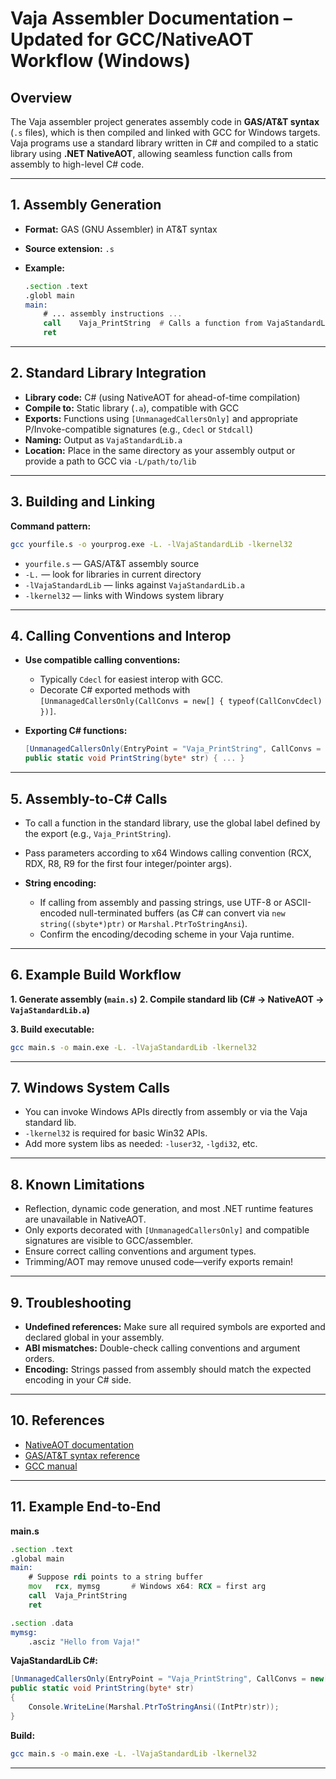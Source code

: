# Vaja Assembler Documentation – **Updated for GCC/NativeAOT Workflow (Windows)**

## Overview

The Vaja assembler project generates assembly code in **GAS/AT\&T syntax** (`.s` files), which is then compiled and linked with GCC for Windows targets.
Vaja programs use a standard library written in C# and compiled to a static library using **.NET NativeAOT**, allowing seamless function calls from assembly to high-level C# code.

---

## 1. Assembly Generation

* **Format:** GAS (GNU Assembler) in AT\&T syntax
* **Source extension:** `.s`
* **Example:**

  ```asm
  .section .text
  .globl main
  main:
      # ... assembly instructions ...
      call    Vaja_PrintString  # Calls a function from VajaStandardLib
      ret
  ```

---

## 2. Standard Library Integration

* **Library code:** C# (using NativeAOT for ahead-of-time compilation)
* **Compile to:** Static library (`.a`), compatible with GCC
* **Exports:** Functions using `[UnmanagedCallersOnly]` and appropriate P/Invoke-compatible signatures (e.g., `Cdecl` or `Stdcall`)
* **Naming:** Output as `VajaStandardLib.a`
* **Location:** Place in the same directory as your assembly output or provide a path to GCC via `-L/path/to/lib`

---

## 3. Building and Linking

**Command pattern:**

```sh
gcc yourfile.s -o yourprog.exe -L. -lVajaStandardLib -lkernel32
```

* `yourfile.s` — GAS/AT\&T assembly source
* `-L.` — look for libraries in current directory
* `-lVajaStandardLib` — links against `VajaStandardLib.a`
* `-lkernel32` — links with Windows system library

---

## 4. Calling Conventions and Interop

* **Use compatible calling conventions:**

  * Typically `Cdecl` for easiest interop with GCC.
  * Decorate C# exported methods with `[UnmanagedCallersOnly(CallConvs = new[] { typeof(CallConvCdecl) })]`.
* **Exporting C# functions:**

  ```csharp
  [UnmanagedCallersOnly(EntryPoint = "Vaja_PrintString", CallConvs = new[] { typeof(CallConvCdecl) })]
  public static void PrintString(byte* str) { ... }
  ```

---

## 5. Assembly-to-C# Calls

* To call a function in the standard library, use the global label defined by the export (e.g., `Vaja_PrintString`).
* Pass parameters according to x64 Windows calling convention (RCX, RDX, R8, R9 for the first four integer/pointer args).
* **String encoding:**

  * If calling from assembly and passing strings, use UTF-8 or ASCII-encoded null-terminated buffers (as C# can convert via `new string((sbyte*)ptr)` or `Marshal.PtrToStringAnsi`).
  * Confirm the encoding/decoding scheme in your Vaja runtime.

---

## 6. Example Build Workflow

**1. Generate assembly (`main.s`)**
**2. Compile standard lib (C# → NativeAOT → `VajaStandardLib.a`)**

**3. Build executable:**

```sh
gcc main.s -o main.exe -L. -lVajaStandardLib -lkernel32
```

---

## 7. Windows System Calls

* You can invoke Windows APIs directly from assembly or via the Vaja standard lib.
* `-lkernel32` is required for basic Win32 APIs.
* Add more system libs as needed:
  `-luser32`, `-lgdi32`, etc.

---

## 8. Known Limitations

* Reflection, dynamic code generation, and most .NET runtime features are unavailable in NativeAOT.
* Only exports decorated with `[UnmanagedCallersOnly]` and compatible signatures are visible to GCC/assembler.
* Ensure correct calling conventions and argument types.
* Trimming/AOT may remove unused code—verify exports remain!

---

## 9. Troubleshooting

* **Undefined references:** Make sure all required symbols are exported and declared global in your assembly.
* **ABI mismatches:** Double-check calling conventions and argument orders.
* **Encoding:** Strings passed from assembly should match the expected encoding in your C# side.

---

## 10. References

* [NativeAOT documentation](https://learn.microsoft.com/en-us/dotnet/core/deploying/native-aot/)
* [GAS/AT\&T syntax reference](https://sourceware.org/binutils/docs/as/)
* [GCC manual](https://gcc.gnu.org/onlinedocs/)

---

## 11. Example End-to-End

**main.s**

```asm
.section .text
.global main
main:
    # Suppose rdi points to a string buffer
    mov   rcx, mymsg       # Windows x64: RCX = first arg
    call  Vaja_PrintString
    ret

.section .data
mymsg:
    .asciz "Hello from Vaja!"
```

**VajaStandardLib C#:**

```csharp
[UnmanagedCallersOnly(EntryPoint = "Vaja_PrintString", CallConvs = new[] { typeof(CallConvCdecl) })]
public static void PrintString(byte* str)
{
    Console.WriteLine(Marshal.PtrToStringAnsi((IntPtr)str));
}
```

**Build:**

```sh
gcc main.s -o main.exe -L. -lVajaStandardLib -lkernel32
```

---
